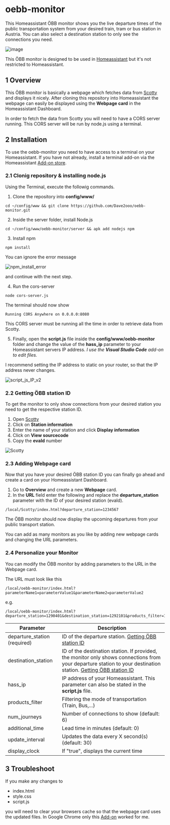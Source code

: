 # oebb-monitor


This Homeassistant ÖBB monitor shows you the live departure times of the public transportation system from your desired train, tram or bus station in Austria. You can also select a destination station to only see the connections you need.

![image](https://user-images.githubusercontent.com/71500391/218267029-6c6f41e5-1109-4f6f-8117-bfa696efd8d4.png)

 This ÖBB monitor is designed to be used in [Homeassistant](https://www.home-assistant.io/) but it's not restricted to Homeassistant.
 
## 1 Overview
This ÖBB monitor is basically a webpage which fetches data from [Scotty](https://fahrplan.oebb.at/bin/query.exe/en?) and displays it nicely.
After cloning this repository into Homeassistant the webpage can easily be displayed using the **Webpage card** in the Homeassistant Dashboard.

In order to fetch the data from Scotty you will need to have a CORS server running. This CORS server will be run by node.js using a terminal.
 
 ## 2 Installation
  
To use the oebb-monitor you need to have access to a terminal on your Homeassistant.
If you have not already, install a terminal add-on via the Homeassistant [Add-on store](https://my.home-assistant.io/redirect/supervisor).
 
### 2.1 Clonig repository & installing node.js
Using the Terminal, execute the followig commands.
 
1. Clone the repository into **config/www/**
```
cd ~/config/www && git clone https://github.com/Dave2ooo/oebb-monitor.git
```
2. Inside the server folder, install Node.js
```
cd ~/config/www/oebb-monitor/server && apk add nodejs npm
```
3. Install npm
```
npm install
```
You can ignore the error message

![npm_install_error](https://user-images.githubusercontent.com/71500391/225109773-18129feb-f28e-4fc5-86ed-525e10ae612a.jpg)

and continue with the next step.

4. Run the cors-server
```
node cors-server.js
```
The terminal should now show
```
Running CORS Anywhere on 0.0.0.0:8080
```
This CORS server must be running all the time in order to retrieve data from Scotty.
  
5. Finally, open the **script.js** file inside the **config/www/oebb-monitor** folder and change the value of the **hass_ip** parameter to your Homeassistant servers IP address.
 _I use the **Visual Studio Code** add-on to edit files._
 
I recommend setting the IP address to static on your router, so that the IP address never changes.
 
![script_js_IP_v2](https://user-images.githubusercontent.com/71500391/223068480-a72d2336-bff0-4eda-849a-cc47b628cf65.png)

### 2.2 Getting ÖBB station ID
To get the monitor to only show connections from your desired station you need to get the respective station ID.
 
  1. Open [Scotty](https://fahrplan.oebb.at/bin/stboard.exe/en?newrequest=yes&)
  2. Click on **Station information**
  3. Enter the name of your station and click **Display information**
  4. Click on **View <HTML> sourcecode**
  5. Copy the **evaId** number
 
  ![Scotty](https://user-images.githubusercontent.com/71500391/222954215-68fa832d-d0da-4dcb-8d3e-ba73a69d0a26.png)

### 2.3 Adding Webpage card
 Now that you have your desired ÖBB station ID you can finally go ahead and create a card on your Homeassistant Dashboard.
  
  1. Go to **Overview** and create a new **Webpage** card.
  2. In the **URL** field enter the following and replace the **departure_station** parameter with the ID of your desired station (evaId).
  ```
  /local/Scotty/index.html?departure_station=1234567
  ```

The ÖBB monitor should now display the upcoming departures from your public transport station. 

You can add as many monitors as you like by adding new webpage cards and changing the URL parameters.

### 2.4 Personalize your Monitor
 You can modify the ÖBB monitor by adding parameters to the URL in the Webpage card.
 
 The URL must look like this
 ```
 /local/oebb-monitor/index.html?parameterName1=parameterValue1&parameterName2=parameterValue2
 ```
 
 e.g. 
  
  ```
  /local/oebb-monitor/index.html?departure_station=1290401&destination_station=1292101&products_filter=1011111111011&num_journeys=7&additional_time=5&update_interval=60
  ```
 
| Parameter | Description |
| --- | --- |
| departure_station (required) | ID of the departure station. [Getting ÖBB station ID](#Getting-ÖBB-station-ID) |
| destination_station | ID of the destination station. If provided, the monitor only shows connections from your departure station to your destination station. [Getting ÖBB station ID](#Getting-ÖBB-station-ID) |
| hass_ip | IP address of your Homeassistant. This parameter can also be stated in the **script.js** file. |
| products_filter | Filtering the mode of transportation (Train, Bus,...) |
| num_journeys | Number of connections to show (default: 6) |
| additional_time | Lead time in minutes (default: 0) |
| update_interval | Updates the data every X second(s) (default: 30) |
| display_clock | If "true", displays the current time |
 
 
 ## 3 Troubleshoot
If you make any changes to
 * index.html
 * style.css
 * script.js
 
 you will need to clear your browsers cache so that the webpage card uses the updated files.
 In Google Chrome only this [Add-on](https://chrome.google.com/webstore/detail/clear-site-data/aihgofjefdlhpnmeakpnjjeajofpcbhj) worked for me.
 
